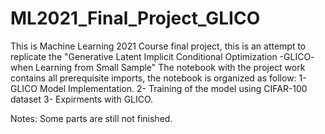 # ML2021_Final_Project_GLICO
This is Machine Learning 2021 Course final project, this is an attempt to replicate the  "Generative Latent Implicit Conditional Optimization -GLICO- when Learning from Small Sample"
The notebook with the project work contains all prerequisite imports, the notebook is organized as follow: 
1- GLICO Model Implementation. 
2- Training of the model using CIFAR-100 dataset 
3- Expirments with GLICO. 

Notes: Some parts are still not finished.
